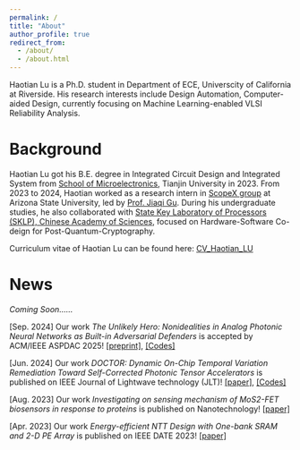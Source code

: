 ```yaml
---
permalink: /
title: "About"
author_profile: true
redirect_from: 
  - /about/
  - /about.html
---
```

Haotian Lu is a Ph.D. student in Department of ECE, Universcity of California at Riverside. His research interests include Design Automation, Computer-aided Design, currently focusing on Machine Learning-enabled VLSI Reliability Analysis.

Background
==========

Haotian Lu got his B.E. degree in Integrated Circuit Design and Integrated System from [School of Microelectronics](https://sme.tju.edu.cn/Home.htm), Tianjin University in 2023. From 2023 to 2024, Haotian worked as a research intern in [ScopeX group](https://scopex-asu.github.io/) at Arizona State University, led by [Prof. Jiaqi Gu](https://www.jqgu.net/). During his undergraduate studies, he also collaborated with [State Key Laboratory of Processors (SKLP), Chinese Academy of Sciences](http://english.ict.cas.cn/), focused on Hardware-Software Co-deign for Post-Quantum-Cryptography.

Curriculum vitae of Haotian Lu can be found here: [CV_Haotian_LU](../assets/CV.pdf)

# News

*Coming Soon......*

[Sep. 2024] Our work *The Unlikely Hero: Nonidealities in Analog Photonic Neural Networks as Built-in Adversarial Defenders* is accepted by ACM/IEEE ASPDAC 2025! [[preprint]](https://arxiv.org/abs/2410.01289), [[Codes]](https://github.com/ScopeX-ASU/Unlikely_Hero)

[Jun. 2024] Our work *DOCTOR: Dynamic On-Chip Temporal Variation Remediation Toward Self-Corrected Photonic Tensor Accelerators* is published on IEEE Journal of Lightwave technology (JLT)! [[paper]](https://ieeexplore.ieee.org/abstract/document/10547367), [[Codes]](https://github.com/ScopeX-ASU/DOCTOR)

[Aug. 2023] Our work *Investigating on sensing mechanism of MoS2-FET biosensors in response to proteins* is published on Nanotechnology! [[paper]](https://iopscience.iop.org/article/10.1088/1361-6528/aceb6a/meta)

[Apr. 2023] Our work *Energy-efficient NTT Design with One-bank SRAM and 2-D PE Array* is published on IEEE DATE 2023! [[paper]](https://ieeexplore.ieee.org/abstract/document/10137059/metrics#metrics)